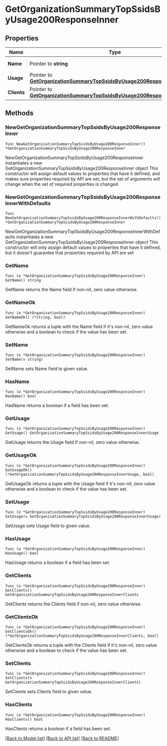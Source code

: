 # GetOrganizationSummaryTopSsidsByUsage200ResponseInner

## Properties

Name | Type | Description | Notes
------------ | ------------- | ------------- | -------------
**Name** | Pointer to **string** | Name of the SSID | [optional] 
**Usage** | Pointer to [**GetOrganizationSummaryTopSsidsByUsage200ResponseInnerUsage**](GetOrganizationSummaryTopSsidsByUsage200ResponseInnerUsage.md) |  | [optional] 
**Clients** | Pointer to [**GetOrganizationSummaryTopSsidsByUsage200ResponseInnerClients**](GetOrganizationSummaryTopSsidsByUsage200ResponseInnerClients.md) |  | [optional] 

## Methods

### NewGetOrganizationSummaryTopSsidsByUsage200ResponseInner

`func NewGetOrganizationSummaryTopSsidsByUsage200ResponseInner() *GetOrganizationSummaryTopSsidsByUsage200ResponseInner`

NewGetOrganizationSummaryTopSsidsByUsage200ResponseInner instantiates a new GetOrganizationSummaryTopSsidsByUsage200ResponseInner object
This constructor will assign default values to properties that have it defined,
and makes sure properties required by API are set, but the set of arguments
will change when the set of required properties is changed

### NewGetOrganizationSummaryTopSsidsByUsage200ResponseInnerWithDefaults

`func NewGetOrganizationSummaryTopSsidsByUsage200ResponseInnerWithDefaults() *GetOrganizationSummaryTopSsidsByUsage200ResponseInner`

NewGetOrganizationSummaryTopSsidsByUsage200ResponseInnerWithDefaults instantiates a new GetOrganizationSummaryTopSsidsByUsage200ResponseInner object
This constructor will only assign default values to properties that have it defined,
but it doesn't guarantee that properties required by API are set

### GetName

`func (o *GetOrganizationSummaryTopSsidsByUsage200ResponseInner) GetName() string`

GetName returns the Name field if non-nil, zero value otherwise.

### GetNameOk

`func (o *GetOrganizationSummaryTopSsidsByUsage200ResponseInner) GetNameOk() (*string, bool)`

GetNameOk returns a tuple with the Name field if it's non-nil, zero value otherwise
and a boolean to check if the value has been set.

### SetName

`func (o *GetOrganizationSummaryTopSsidsByUsage200ResponseInner) SetName(v string)`

SetName sets Name field to given value.

### HasName

`func (o *GetOrganizationSummaryTopSsidsByUsage200ResponseInner) HasName() bool`

HasName returns a boolean if a field has been set.

### GetUsage

`func (o *GetOrganizationSummaryTopSsidsByUsage200ResponseInner) GetUsage() GetOrganizationSummaryTopSsidsByUsage200ResponseInnerUsage`

GetUsage returns the Usage field if non-nil, zero value otherwise.

### GetUsageOk

`func (o *GetOrganizationSummaryTopSsidsByUsage200ResponseInner) GetUsageOk() (*GetOrganizationSummaryTopSsidsByUsage200ResponseInnerUsage, bool)`

GetUsageOk returns a tuple with the Usage field if it's non-nil, zero value otherwise
and a boolean to check if the value has been set.

### SetUsage

`func (o *GetOrganizationSummaryTopSsidsByUsage200ResponseInner) SetUsage(v GetOrganizationSummaryTopSsidsByUsage200ResponseInnerUsage)`

SetUsage sets Usage field to given value.

### HasUsage

`func (o *GetOrganizationSummaryTopSsidsByUsage200ResponseInner) HasUsage() bool`

HasUsage returns a boolean if a field has been set.

### GetClients

`func (o *GetOrganizationSummaryTopSsidsByUsage200ResponseInner) GetClients() GetOrganizationSummaryTopSsidsByUsage200ResponseInnerClients`

GetClients returns the Clients field if non-nil, zero value otherwise.

### GetClientsOk

`func (o *GetOrganizationSummaryTopSsidsByUsage200ResponseInner) GetClientsOk() (*GetOrganizationSummaryTopSsidsByUsage200ResponseInnerClients, bool)`

GetClientsOk returns a tuple with the Clients field if it's non-nil, zero value otherwise
and a boolean to check if the value has been set.

### SetClients

`func (o *GetOrganizationSummaryTopSsidsByUsage200ResponseInner) SetClients(v GetOrganizationSummaryTopSsidsByUsage200ResponseInnerClients)`

SetClients sets Clients field to given value.

### HasClients

`func (o *GetOrganizationSummaryTopSsidsByUsage200ResponseInner) HasClients() bool`

HasClients returns a boolean if a field has been set.


[[Back to Model list]](../README.md#documentation-for-models) [[Back to API list]](../README.md#documentation-for-api-endpoints) [[Back to README]](../README.md)



